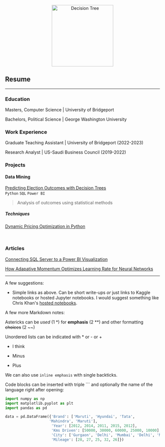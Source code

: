 <p style="text-align: center;">
    <img src="https://storage.googleapis.com/algodailyrandomassets/curriculum/Data_Science/Getting%20to%20Know%20Decision%20Trees/decision_tree.png" width="200" alt="Decision Tree">
</p>

## Resume 
_________

### Education
Masters, Computer Science | University of Bridgeport <br>

Bachelors, Political Science | George Washington University
<br>

### Work Experience
Graduate Teaching Assistant | University of Bridgeport (2022-2023) <br>

Research Analyst | US-Saudi Business Council (2019-2022)
<br>

### Projects

#### Data Mining
[Predicting Election Outcomes with Decision Trees](http://www.realclearpolitics.com)
<br>```Python``` ```SQL``` ```Power BI```
> Analysis of outcomes using statistical methods

##### Techniques
[Dynamic Pricing Optimization in Python](http://www.google.com/)

<br>

### Articles

[Connecting SQL Server to a Power BI Visualization](http://www.google.com/)

[How Adapative Momentum Optimizes Learning Rate for Neural Networks](http://www.google.com/)

_________

A few suggestions: 
- Simple links as above. Can be short write-ups *or* just links to Kaggle notebooks or hosted Jupyter notebooks. I would suggest something like Chris Khan's [hosted notebooks](https://chriskhanhtran.github.io/minimal-portfolio/projects/ames-house-price.html).


A few more Markdown notes:

Astericks can be *used* (1 *) for **emphasis** (2 **) and other formatting ~~choices~~ (2 ~~)

Unordered lists can be indicated with * or - or +

* I think
- Minus
+ Plus

We can also use `inline emphasis` with single backticks.

Code blocks can be inserted with triple ``` and optionally the name of the language right after opening:

```python
import numpy as np
import matplotlib.pyplot as plt
import pandas as pd

data = pd.DataFrame({'Brand': ['Maruti', 'Hyundai', 'Tata',
                    'Mahindra', 'Maruti'],
                     'Year': [2012, 2014, 2011, 2015, 2012],
                     'Kms Driven': [50000, 30000, 60000, 25000, 10000],
                     'City': ['Gurgaon', 'Delhi', 'Mumbai', 'Delhi', 'Mumbai'],
                     'Mileage': [28, 27, 25, 32, 26]})
```




